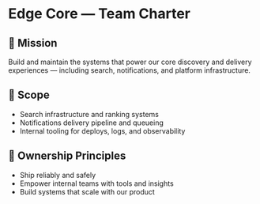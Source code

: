 # Edge Core — Team Charter

## 🎯 Mission

Build and maintain the systems that power our core discovery and delivery experiences — including search, notifications, and platform infrastructure.

## 🔭 Scope

* Search infrastructure and ranking systems
* Notifications delivery pipeline and queueing
* Internal tooling for deploys, logs, and observability

## 💼 Ownership Principles

* Ship reliably and safely
* Empower internal teams with tools and insights
* Build systems that scale with our product